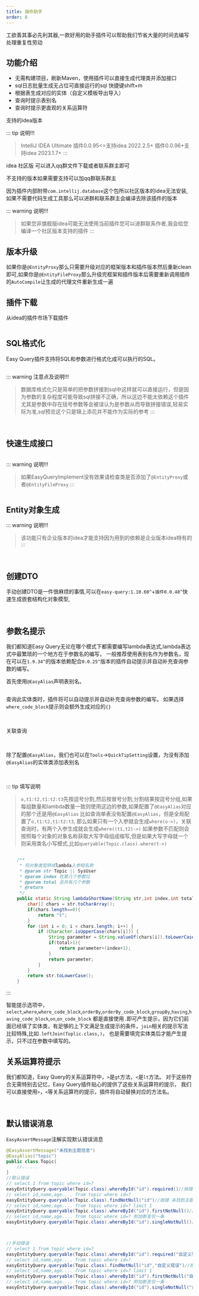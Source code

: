 ```yaml
---
title: 插件助手
order: 8
---
```


工欲善其事必先利其器,一款好用的助手插件可以帮助我们节省大量的时间去编写处理重复性劳动

## 功能介绍
- 无需构建项目，刷新Maven，使用插件可以直接生成代理类并添加接口
- sql日志批量生成无占位可直接运行的sql 快捷键shift+m
- 根据表生成对应的实体（自定义模板导出导入）
- 查询时提示表别名
- 查询时提示更直观的关系运算符



支持的idea版本


::: tip 说明!!!
> IntelliJ IDEA Ultimate
> 插件0.0.95<=支持idea 2022.2.5+
> 插件0.0.96+支持idea 2023.1.7+
:::


idea 社区版
可以进入qq群文件下载或者联系群主即可


不支持的版本如果需要支持可以加qq群联系群主


因为插件内部附带`com.intellij.database`这个包所以社区版本的idea无法安装,如果不需要代码生成工具那么可以进群和联系群主会编译去除该插件的版本


::: warning 说明!!!
> 如果您非旗舰版idea可能无法使用当前插件您可以进群联系作者,我会给您编译一个社区版本支持的插件
:::


## 版本升级
如果你是`@EntityProxy`那么只需要升级对应的框架版本和插件版本然后重新clean即可,如果你是`@EntityFileProxy`那么升级完框架和插件版本后需要重新调用插件的`AutoCompile`让生成的代理文件重新生成一遍

## 插件下载
从idea的插件市场下载插件

<img :src="$withBase('/images/plugin-market.jpg')">


## SQL格式化
Easy Query插件支持将SQL和参数进行格式化成可以执行的SQL。

<img :src="$withBase('/images/plugin-tools.png')">


::: warning 注意点及说明!!!
> 数据库格式化只是简单的把参数拼接到sql中这样就可以直接运行，但是因为参数的复杂程度可能导致sql拼接不正确，所以这边不能太依赖这个插件尤其是参数中存在括号参数等会被误认为是参数从而导致拼接错误,轻易实际为准,sql预览这个只是锦上添花并不能作为实际的参考
:::

<img :src="$withBase('/images/plugin-sql-format-preview.jpg')">
<img :src="$withBase('/images/plugin-sql-format-preview2.jpg')">

## 快速生成接口

<img :src="$withBase('/images/startup5.png')">

::: warning 说明!!!
> 如果EasyQueryImplement没有效果请检查类是否添加了`@EntityProxy`或者`@EntityFileProxy`
:::

<img :src="$withBase('/images/startup6.png')">

## Entity对象生成
::: warning 说明!!!
> 该功能只有企业版本的idea才能支持因为用到的依赖是企业版本idea特有的
:::

<img :src="$withBase('/images/plugin-database-1.png')">

<img :src="$withBase('/images/plugin-database-2.png')">
<img :src="$withBase('/images/plugin-database-3.png')">
<img :src="$withBase('/images/plugin-database-4.png')">
<img :src="$withBase('/images/plugin-database-5.png')">
<img :src="$withBase('/images/plugin-database-6.png')">
<img :src="$withBase('/images/plugin-database-7.png')">


## 创建DTO
手动创建DTO是一件很麻烦的事情,可以在`easy-query:1.10.60^`+`插件0.0.48^`快速生成嵌套结构化对象模型,

<img :src="$withBase('/images/EQDTO1.jpg')">
<img :src="$withBase('/images/EQDTO2.jpg')">
<img :src="$withBase('/images/EQDTO3.jpg')">
<img :src="$withBase('/images/EQDTO4.jpg')">
<img :src="$withBase('/images/EQDTO5.jpg')">
<img :src="$withBase('/images/EQDTO6.jpg')">

## 参数名提示

我们都知道Easy Query无论在哪个模式下都需要编写lambda表达式,lambda表达式中最繁琐的一个地方在于参数名的编写，
一般推荐使用表别名作为参数名，现在可以在`1.9.34^`的版本依赖配合`0.0.25^`版本的插件自动提示并自动补充查询参数的编写。

首先使用`@EasyAlias`声明表别名。

<img :src="$withBase('/images/plugin-max1.jpg')">

查询此实体类时，插件将可以自动提示并自动补充查询参数的编写。
如果选择`where_code_block`提示则会额外生成对应的`{}`

<img :src="$withBase('/images/plugin-max2.jpg')">

<img :src="$withBase('/images/plugin-max3.jpg')">

关联查询

<img :src="$withBase('/images/plugin-max3_1.png')">
<img :src="$withBase('/images/plugin-max3_2.png')">


除了配置`@EasyAlias`，我们也可以在`Tools`->`QuickTipSetting`设置，为没有添加`@EasyAlias`的实体类添加表别名

<img :src="$withBase('/images/plugin-max4.jpg')">


<img :src="$withBase('/images/plugin-max5.jpg')">



::: tip 填写说明
> `o,t1:t2,t1:t2:t3`先按逗号分割,然后按冒号分割,分割结果按逗号分组,如果每组数量和lambda数量一致则使用这边的参数,如果配置了`@EasyAlias`对应的那个还是用`@EasyAlias`
比如查询单表没有配置`@EasyAlias`，但是全局配置了`o,t1:t2,t1:t2:t3`,
那么如果只有一个入参就会生成`where(o->)`，关联查询时，有两个入参生成就会生成`where((t1,t2)->)`
> 如果参数不匹配则会按照每个对象的对象名称获取大写字母组成缩写,但是如果大写字母就一个则采用类名小写模式,比如`queryable(Topic.class).where(t->)`
```java

    /**
     * 将对象类型转成lambda入参短名称
     * @param str Topic || SysUser
     * @param index 在第几个参数位
     * @param total 总共有几个参数
     * @return
     */
    public static String lambdaShortName(String str,int index,int total) {
        char[] chars = str.toCharArray();
        if(chars.length==0){
            return "t";
        }
        for (int i = 0; i < chars.length; i++) {
            if (Character.isUpperCase(chars[i])) {
                String parameter = String.valueOf(chars[i]).toLowerCase();
                if(total>1){
                    return parameter+(index+1);
                }
                return parameter;
            }
        }
        return str.toLowerCase();
    }
```
:::

智能提示选项中，`select`,`where`,`where_code_block`,`orderBy`,`orderBy_code_block`,`groupBy`,`having`,`having_code_block`,`on`,`on_code_block`
都是直接使用`.`即可产生提示，因为它们前面已经填了实体类，有足够的上下文满足生成提示的条件，`join`相关的提示写法比较特殊,比如`.leftJoin(Toplic.class,)`，
也是需要填完实体类后才能产生提示，只不过在参数中填写的。


## 关系运算符提示

我们都知道，Easy Query的关系运算符中，`>`是`gt`方法，`<`是`lt`方法。
对于这些符合无需特别去记忆，Easy Query插件贴心的提供了这些关系运算符的提示，
我们可以直接使用`>`，`<`等关系运算符的提示，插件将自动替换对应的方法名。

<img :src="$withBase('/images/plugin-max11.jpg')">

<img :src="$withBase('/images/plugin-max12.jpg')">

<img :src="$withBase('/images/plugin-max13.jpg')">

<img :src="$withBase('/images/plugin-max14.jpg')">

<img :src="$withBase('/images/plugin-max15.jpg')">

<img :src="$withBase('/images/plugin-max16.jpg')">

<!-- ## 快速匿名对象

`anonymous`智能提示

<img :src="$withBase('/images/plugin-max6.jpg')">


<img :src="$withBase('/images/plugin-max7.jpg')">



<img :src="$withBase('/images/plugin-max8.jpg')">


<img :src="$withBase('/images/plugin-max9.jpg')">


<img :src="$withBase('/images/plugin-max10.jpg')"> -->

## 默认错误消息
`EasyAssertMessage`注解实现默认错误消息
```java
@EasyAssertMessage("未找到主题信息")
@EasyAlias("topic")
public class Topic{
    //......
}
//默认错误
// select 1 from topic where id=?
easyEntityQuery.queryable(Topic.class).whereById("id").required()//抛错 未找到主题信息 
// select id,name,age.... from topic where id=?
easyEntityQuery.queryable(Topic.class).findNotNull("id")//抛错 未找到主题信息
// select id,name,age.... from topic where id=? limit 1
easyEntityQuery.queryable(Topic.class).whereById("id").firstNotNull()//抛错 未找到主题信息
// select id,name,age.... from topic where id=? 附加断言仅一条
easyEntityQuery.queryable(Topic.class).whereById("id").singleNotNull()//抛错 未找到主题信息



//手动错误
// select 1 from topic where id=?
easyEntityQuery.queryable(Topic.class).whereById("id").required("自定义错误")//抛错 自定义错误 
// select id,name,age.... from topic where id=?
easyEntityQuery.queryable(Topic.class).findNotNull("id","自定义错误")//抛错 自定义错误
// select id,name,age.... from topic where id=? limit 1
easyEntityQuery.queryable(Topic.class).whereById("id").firstNotNull("自定义错误")//抛错 自定义错误
// select id,name,age.... from topic where id=? 附加断言仅一条
easyEntityQuery.queryable(Topic.class).whereById("id").singleNotNull("自定义错误")//抛错 自定义错误
```
